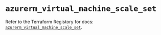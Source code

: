 # `azurerm_virtual_machine_scale_set`

Refer to the Terraform Registory for docs: [`azurerm_virtual_machine_scale_set`](https://www.terraform.io/docs/providers/azurerm/r/virtual_machine_scale_set).
